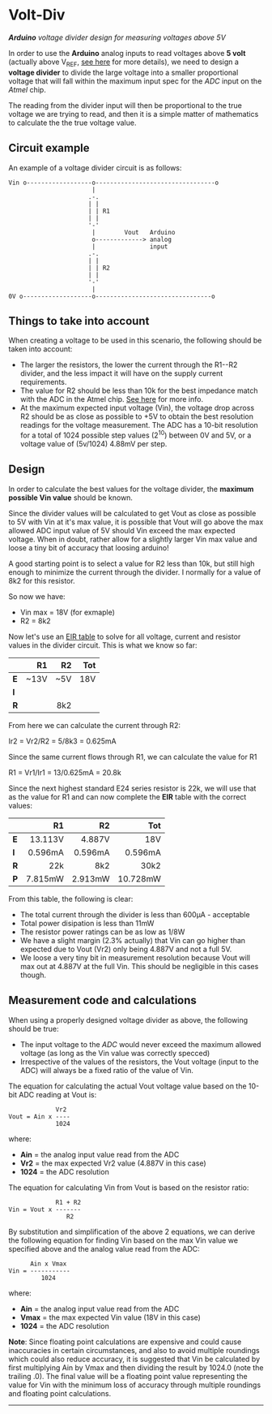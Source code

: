 Volt-Div
========

*__Arduino__ voltage divider design for measuring voltages above 5V*

In order to use the **Arduino** analog inputs to read voltages above **5 volt**
(actually above V<sub>REF</sub>, [see here][1] for more details), we need to
design a **voltage divider** to divide the large voltage into a smaller
proportional voltage that will fall within the maximum input spec for the *ADC*
input on the *Atmel* chip.

The reading from the divider input will then be proportional to the true voltage
we are trying to read, and then it is a simple matter of mathematics to
calculate the the true voltage value.

Circuit example
---------------
An example of a voltage divider circuit is as follows:

```
Vin o------------------o---------------------------------o
                       |
                      .-.
                      | |
                      | | R1
                      | |
                      '-'
                       |        Vout   Arduino
                       o-------------> analog
                       |               input
                      .-.
                      | |
                      | | R2
                      | |
                      '-'
                       |
0V o-------------------o--------------------------------o

```

Things to take into account
---------------------------
When creating a voltage to be used in this scenario, the following should be
taken into account:

  * The larger the resistors, the lower the current through the R1--R2 divider,
    and the less impact it will have on the supply current requirements.
  * The value for R2 should be less than 10k for the best impedance match with
    the ADC in the Atmel chip. [See here][2] for more info.
  * At the maximum expected input voltage (Vin), the voltage drop across R2
    should be as close as possible to +5V to obtain the best resolution readings
    for the voltage measurement. The ADC has a 10-bit resolution for a total of
    1024 possible step values (2<sup>10</sup>) between 0V and 5V, or a voltage
    value of (5v/1024) 4.88mV per step.

Design
------
In order to calculate the best values for the voltage divider, the **maximum
possible Vin value** should be known.

Since the divider values will be calculated to get Vout as close as possible to
5V with Vin at it's max value, it is possible that Vout will go above the max
allowed ADC input value of 5V should Vin exceed the max expected voltage. When
in doubt, rather allow for a slightly larger Vin max value and loose a tiny bit
of accuracy that loosing arduino!

A good starting point is to select a value for R2 less than 10k, but still high
enough to minimize the current through the divider. I normally for a value of
8k2 for this resistor.

So now we have:

  * Vin max = 18V (for exmaple)
  * R2 = 8k2

Now let's use an [EIR table][3] to solve for all voltage, current and resistor
values in the divider circuit. This is what we know so far:

|     | **R1** | **R2** | **Tot** |
|-----|-------:|-------:|--------:|
|**E**|   ~13V |    ~5V |     18V |
|**I**|        |        |         |
|**R**|        |    8k2 |         |

From here we can calculate the current through R2:

  Ir2 = Vr2/R2 = 5/8k3 = 0.625mA

Since the same current flows through R1, we can calculate the value for R1

  R1 = Vr1/Ir1 = 13/0.625mA = 20.8k

Since the next highest standard E24 series resistor is 22k, we will use that as
the value for R1 and can now complete the **EIR** table with the correct values:

|     | **R1** | **R2** | **Tot** |
|-----|-------:|-------:|--------:|
|**E**|13.113V | 4.887V |     18V |
|**I**|0.596mA |0.596mA | 0.596mA |
|**R**|    22k |    8k2 |    30k2 |
|**P**|7.815mW |2.913mW |10.728mW |

From this table, the following is clear:

  * The total current through the divider is less than 600&micro;A - acceptable
  * Total power disipation is less than 11mW
  * The resistor power ratings can be as low as 1/8W
  * We have a slight margin (2.3% actually) that Vin can go higher than expected
    due to Vout (Vr2) only being 4.887V and not a full 5V.
  * We loose a very tiny bit in measurement resolution because Vout will max out
    at 4.887V at the full Vin. This should be negligible in this cases though.


Measurement code and calculations
---------------------------------
When using a properly designed voltage divider as above, the following should be
true:

  * The input voltage to the *ADC* would never exceed the maximum allowed
    voltage (as long as the Vin value was correctly specced)
  * Irrespective of the values of the resistors, the Vout voltage (input to the
    ADC) will always be a fixed ratio of the value of Vin.

The equation for calculating the actual Vout voltage value based on the 10-bit
ADC reading at Vout is:

```
             Vr2
Vout = Ain x ----
             1024
```

where:

  * **Ain** = the analog input value read from the ADC
  * **Vr2** = the max expected Vr2 value (4.887V in this case)
  * **1024** = the ADC resolution

The equation for calculating Vin from Vout is based on the resistor ratio:

```
             R1 + R2
Vin = Vout x -------
                R2
```
By substitution and simplification of the above 2 equations, we can derive the
following equation for finding Vin based on the max Vin value we specified above
and the analog value read from the ADC:

```
      Ain x Vmax    
Vin = -----------
         1024
```

where:

  * **Ain** = the analog input value read from the ADC
  * **Vmax** = the max expected Vin value (18V in this case)
  * **1024** = the ADC resolution

**Note**:
Since floating point calculations are expensive and could cause inaccuracies in
certain circumstances, and also to avoid multiple roundings which could also
reduce accuracy, it is suggested that Vin be calculated by first multiplying Ain
by Vmax and then dividing the result by 1024.0 (note the trailing .0). The final
value will be a floating point value representing the value for Vin with the
minimum loss of accuracy through multiple roundings and floating point
calculations.

------------------------------------------------------------------------------

[1]: http://forum.arduino.cc/index.php/topic,13395.0.html
[2]: http://forum.arduino.cc/index.php/topic,15631.0.html
[3]: http://www.allaboutcircuits.com/vol_1/chpt_5/2.html
